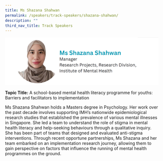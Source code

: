 ```yaml
---
title: Ms Shazana Shahwan
permalink: /speakers/track-speakers/shazana-shahwan/
description: ""
third_nav_title: Track Speakers
---
```

<div style="display: flex; flex-wrap: wrap;">
  <div style="flex-basis: 100%; max-width: 100%;">
    <img alt="track speakers 1" src="/images/SpeakersPhoto/shazanashahwan.png">
  </div>
		</div>
		
**Topic Title:**  A school-based mental health literacy programme for youths: Barriers and facilitators to implementation
	
Ms Shazana Shahwan holds a Masters degree in Psychology. Her work over the past decade involves supporting IMH’s nationwide epidemiological research studies that established the prevalence of various mental illnesses in Singapore. She led a team to understand the role of stigma in mental health literacy and help-seeking behaviours through a qualitative inquiry. She has been part of teams that designed and evaluated anti-stigma interventions. Through recent opportune partnerships, Ms Shazana and her team embarked on an implementation research journey, allowing them to gain perspective on factors that influence the running of mental health programmes on the ground.